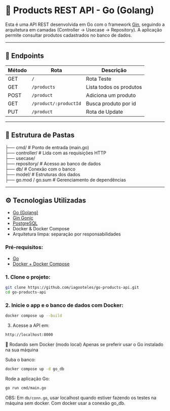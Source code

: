 # 🛒 Products REST API - Go (Golang)

Esta é uma API REST desenvolvida em Go com o framework [Gin](https://github.com/gin-gonic/gin), seguindo a arquitetura em camadas (Controller → Usecase → Repository). A aplicação permite consultar produtos cadastrados no banco de dados.

---

## 🚀 Endpoints

| Método | Rota                   | Descrição               |
|--------|------------------------|-------------------------|
| GET    | `/`                    | Rota Teste              |
| GET    | `/products`            | Lista todos os produtos |
| POST   | `/product`             | Adiciona um produto     |
| GET    | `/product/:productId`  | Busca produto por id    |
| PUT    | `/product`             | Rota de Update          |

---

## 🧱 Estrutura de Pastas

├── cmd/ # Ponto de entrada (main.go)  
├── controller/ # Lida com as requisições HTTP  
├── usecase/   
├── repository/ # Acesso ao banco de dados  
├── db/ # Conexão com o banco  
├── model/ # Estruturas dos dados    
├── go.mod / go.sum # Gerenciamento de dependências  

---

## ⚙️ Tecnologias Utilizadas
- [Go (Golang)](https://go.dev/)
- [Gin Gonic](https://github.com/gin-gonic/gin)
- [PostgreSQL](https://www.postgresql.org/)
- Docker & Docker Compose
- Arquitetura limpa: separação por responsabilidades


### Pré-requisitos:

- [Go](https://go.dev/doc/install)
- [Docker + Docker Compose](https://docs.docker.com/get-docker/)


### 1. Clone o projeto:
```bash
git clone https://github.com/iagooteles/go-products-api.git
cd go-products-api
```

### 2. Inicie o app e o banco de dados com Docker:
```bash
docker compose up --build
```

3. Acesse a API em:

```bash
http://localhost:8000
```

🔧 Rodando sem Docker (modo local)
Apenas se preferir usar o Go instalado na sua máquina

Suba o banco:
```bash
docker compose up -d go_db
```

Rode a aplicação Go:
```bash
go run cmd/main.go
```

OBS: Em `db/conn.go`, usar localhost quando estiver fazendo os testes na máquina sem docker.
    Com docker usar a conexão go_db.